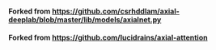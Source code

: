 #### Forked from https://github.com/csrhddlam/axial-deeplab/blob/master/lib/models/axialnet.py


#### Forked from https://github.com/lucidrains/axial-attention

